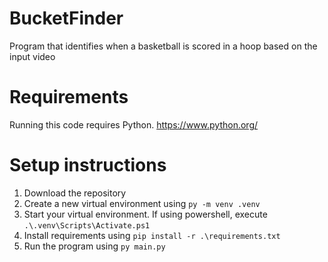 # BucketFinder
Program that identifies when a basketball is scored in a hoop based on the input video

# Requirements

Running this code requires Python.
https://www.python.org/

# Setup instructions

1. Download the repository
2. Create a new virtual environment using `py -m venv .venv`
3. Start your virtual environment. If using powershell, execute `.\.venv\Scripts\Activate.ps1`
4. Install requirements using `pip install -r .\requirements.txt`
5. Run the program using `py main.py`
